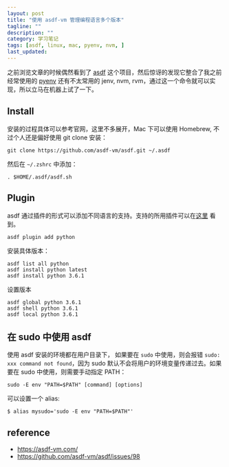 ```yaml
---
layout: post
title: "使用 asdf-vm 管理编程语言多个版本"
tagline: ""
description: ""
category: 学习笔记
tags: [asdf, linux, mac, pyenv, nvm, ]
last_updated:
---
```


之前浏览文章的时候偶然看到了 [asdf](https://asdf-vm.com) 这个项目，然后惊讶的发现它整合了我之前经常使用的 [pyenv](/post/2017/04/pyenv.html) 还有不太常用的 jenv, nvm, rvm，通过这一个命令就可以实现，所以立马在机器上试了一下。

## Install
安装的过程具体可以参考官网，这里不多展开，Mac 下可以使用 Homebrew, 不过个人还是偏好使用 git clone 安装：

	git clone https://github.com/asdf-vm/asdf.git ~/.asdf

然后在 `~/.zshrc` 中添加：

	. $HOME/.asdf/asdf.sh

## Plugin
asdf 通过插件的形式可以添加不同语言的支持。支持的所用插件可以在[这里](https://asdf-vm.com/#/plugins-all) 看到。

	asdf plugin add python

安装具体版本：

	asdf list all python
	asdf install python latest
	asdf install python 3.6.1

设置版本

	asdf global python 3.6.1
	asdf shell python 3.6.1
	asdf local python 3.6.1

## 在 sudo 中使用 asdf
使用 asdf 安装的环境都在用户目录下， 如果要在 `sudo` 中使用，则会报错 `sudo: xxx command not found`，因为 sudo 默认不会将用户的环境变量传递过去。如果要在 sudo 中使用，则需要手动指定 PATH：

    sudo -E env "PATH=$PATH" [command] [options]

可以设置一个 alias:

    $ alias mysudo='sudo -E env "PATH=$PATH"'

## reference

- <https://asdf-vm.com/>
- <https://github.com/asdf-vm/asdf/issues/98>